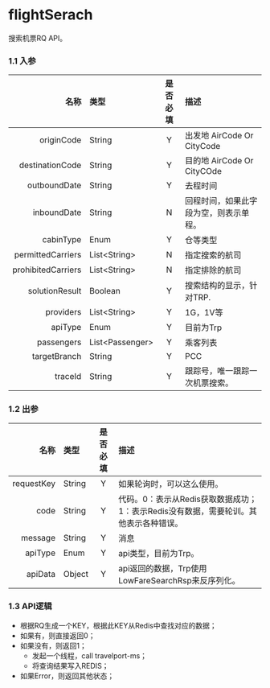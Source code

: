 # flightSerach

搜索机票RQ API。

### 1.1 入参

| 名称 | 类型 | 是否必填 | 描述 |
| ---: | :--- | :---: | :--- |
| originCode | String | Y | 出发地 AirCode Or CityCode |
| destinationCode | String | Y | 目的地 AirCode Or CityCOde |
| outboundDate | String | Y | 去程时间 |
| inboundDate | String | N | 回程时间，如果此字段为空，则表示单程。 |
| cabinType | Enum | Y | 仓等类型 |
| permittedCarriers | List&lt;String&gt; | N | 指定搜索的航司 |
| prohibitedCarriers | List&lt;String&gt; | N | 指定排除的航司 |
| solutionResult | Boolean | Y | 搜索结构的显示，针对TRP. |
| providers | List&lt;String&gt; | Y | 1G，1V等 |
| apiType | Enum | Y | 目前为Trp |
| passengers | List&lt;Passenger&gt; | Y | 乘客列表 |
| targetBranch | String | Y | PCC |
| traceId | String | Y | 跟踪号，唯一跟踪一次机票搜索。 |

### 1.2 出参

| 名称 | 类型 | 是否必填 | 描述 |
| ---: | :--- | :---: | :--- |
| requestKey | String | Y | 如果轮询时，可以这么使用。 |
| code | String | Y | 代码。0：表示从Redis获取数据成功；1：表示Redis没有数据，需要轮训。其他表示各种错误。 |
| message | String | Y | 消息 |
| apiType | Enum | Y | api类型，目前为Trp。 |
| apiData | Object | Y | api返回的数据，Trp使用LowFareSearchRsp来反序列化。 |

### 1.3 API逻辑

* 根据RQ生成一个KEY，根据此KEY从Redis中查找对应的数据；
* 如果有，则直接返回0；
* 如果没有，则返回1；
  * 发起一个线程，call travelport-ms；
  * 将查询结果写入REDIS；
* 如果Error，则返回其他状态；



